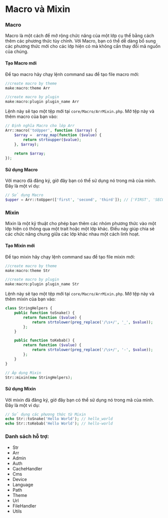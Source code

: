 # Macro và Mixin
### Macro
Macro là một cách để mở rộng chức năng của một lớp cụ thể bằng cách thêm các phương thức tùy chỉnh. 
Với Macro, bạn có thể dễ dàng bổ sung các phương thức mới cho các lớp hiện có mà không cần thay đổi mã nguồn của chúng.  

#### Tạo Macro mới
Để tạo macro hãy chạy lệnh command sau để tạo file macro mới:

```php
//create macro by theme
make:macro:theme Arr

//create macro by plugin
make:macro:plugin plugin_name Arr
```

Lệnh này sẽ tạo một tệp mới tại `core/Macro/ArrMixin.php`. Mở tệp này và thêm macro của bạn vào:

```php
// Định nghĩa Macro cho lớp Arr
Arr::macro('toUpper', function ($array) {
    $array =  array_map(function ($value) {
        return strtoupper($value);
    }, $array);
    
    return $array;
});
```

#### Sử dụng Macro
Với macro đã đăng ký, giờ đây bạn có thể sử dụng nó trong mã của mình. Đây là một ví dụ:
```php
// Sử dụng Macro
$upper = Arr::toUpper(['first', 'second', 'third']); // ['FIRST', 'SECOND', 'THIRD']
```

### Mixin
Mixin là một kỹ thuật cho phép bạn thêm các nhóm phương thức vào một lớp hiện có thông qua một trait hoặc một lớp khác. Điều này giúp chia sẻ các chức năng chung giữa các lớp khác nhau một cách linh hoạt.

#### Tạo Mixin mới
Để tạo mixin hãy chạy lệnh command sau để tạo file mixin mới:

```php
//create macro by theme
make:macro:theme Str

//create macro by plugin
make:macro:plugin plugin_name Str
```

Lệnh này sẽ tạo một tệp mới tại `core/Macro/ArrMixin.php`. Mở tệp này và thêm mixin của bạn vào:

```php
class StringHelpers {
    public function toSnake() {
        return function ($value) {
            return strtolower(preg_replace('/\s+/', '_', $value));
        };
    }

    public function toKebab() {
        return function ($value) {
            return strtolower(preg_replace('/\s+/', '-', $value));
        };
    }
}

// Áp dụng Mixin
Str::mixin(new StringHelpers);
```

#### Sử dụng Mixin
Với mixin đã đăng ký, giờ đây bạn có thể sử dụng nó trong mã của mình. Đây là một ví dụ:

```php
// Sử dụng các phương thức từ Mixin
echo Str::toSnake('Hello World'); // hello_world
echo Str::toKebab('Hello World'); // hello-world
```


### Danh sách hỗ trợ:

* Str
* Arr
* Admin
* Auth
* CacheHandler
* Cms
* Device
* Language
* Path
* Theme
* Url
* FileHandler
* Utils
